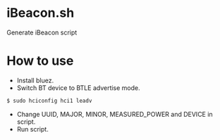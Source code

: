 # iBeacon.sh
Generate iBeacon script

# How to use
* Install bluez.
* Switch BT device to BTLE advertise mode.

```sh
$ sudo hciconfig hci1 leadv
```

* Change UUID, MAJOR, MINOR, MEASURED_POWER and DEVICE in script.
* Run script.

